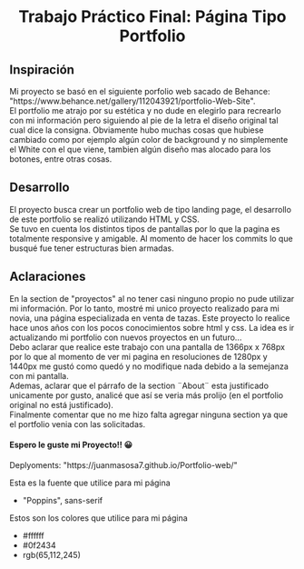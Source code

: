 <div align="center">
<h1> Trabajo Práctico Final: Página Tipo Portfolio </h1>
</div>

## Inspiración
<p> Mi proyecto se basó en el siguiente porfolio web sacado de Behance: "https://www.behance.net/gallery/112043921/portfolio-Web-Site". <br>
El portfolio me atrajo por su estética y no dude en elegirlo para recrearlo con mi información pero siguiendo al pie de la letra el diseño original tal cual dice la consigna.
Obviamente hubo muchas cosas que hubiese cambiado como por ejemplo algún color de background y no simplemente el White con el que viene, tambien algún diseño mas alocado para los botones, entre otras cosas.
</p>

## Desarrollo
<p> El proyecto busca crear un portfolio web de tipo landing page, el desarrollo de este portfolio se realizó utilizando HTML y CSS. <br>
Se tuvo en cuenta los distintos tipos de pantallas por lo que la pagina es totalmente responsive y amigable. Al momento de hacer los commits lo que busqué fue tener estructuras bien armadas. </p>

## Aclaraciones
<p> En la section de "proyectos" al no tener casi ninguno propio no pude utilizar mi información. Por lo tanto, mostré mi unico proyecto realizado para mi novia, una página especializada en venta de tazas. Este proyecto lo realice hace unos años con los pocos conocimientos sobre html y css. La idea es ir actualizando mi portfolio con nuevos proyectos en un futuro... <br>
Debo aclarar que realice este trabajo con una pantalla de 1366px x 768px por lo que al momento de ver mi pagina en resoluciones de 1280px y 1440px me gustó como quedó y no modifique nada debido a la semejanza con mi pantalla. <br>
Ademas, aclarar que el párrafo de la section ¨About¨ esta justificado unicamente por gusto, analicé que así se veria más prolijo (en el portfolio original no está justificado).<br>
Finalmente comentar que no me hizo falta agregar ninguna section ya que el portfolio venia con las solicitadas.
</p>

<h4> Espero le guste mi Proyecto!! 😀</h4>
<p> Deplyoments: "https://juanmasosa7.github.io/Portfolio-web/"</p>

<p>Esta es la fuente que utilice para mi página</p>
<ul> 
  <li>"Poppins", sans-serif</li>
</ul>

<p>Estos son los colores que utilice para mi página</p>
<ul> 
  <li>#ffffff</li>
  <li>#0f2434</li>
  <li>rgb(65,112,245)</li>
</ul>
